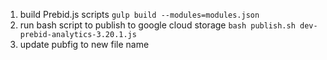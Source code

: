 1) build Prebid.js scripts `gulp build --modules=modules.json`
2) run bash script to publish to google cloud storage `bash publish.sh dev-prebid-analytics-3.20.1.js`
3) update pubfig to new file name
